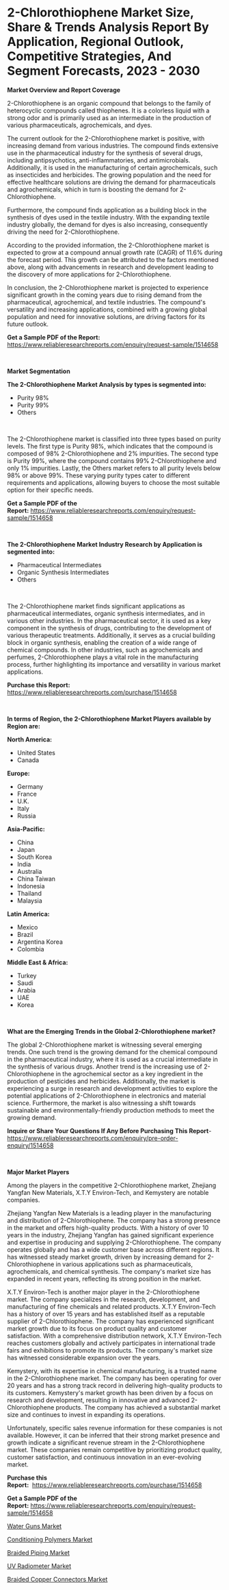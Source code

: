 <p><h1>2-Chlorothiophene Market Size, Share & Trends Analysis Report By Application, Regional Outlook, Competitive Strategies, And Segment Forecasts, 2023 - 2030</h1></p><p><strong>Market Overview and Report Coverage</strong></p>
<p><p>2-Chlorothiophene is an organic compound that belongs to the family of heterocyclic compounds called thiophenes. It is a colorless liquid with a strong odor and is primarily used as an intermediate in the production of various pharmaceuticals, agrochemicals, and dyes.</p><p>The current outlook for the 2-Chlorothiophene market is positive, with increasing demand from various industries. The compound finds extensive use in the pharmaceutical industry for the synthesis of several drugs, including antipsychotics, anti-inflammatories, and antimicrobials. Additionally, it is used in the manufacturing of certain agrochemicals, such as insecticides and herbicides. The growing population and the need for effective healthcare solutions are driving the demand for pharmaceuticals and agrochemicals, which in turn is boosting the demand for 2-Chlorothiophene.</p><p>Furthermore, the compound finds application as a building block in the synthesis of dyes used in the textile industry. With the expanding textile industry globally, the demand for dyes is also increasing, consequently driving the need for 2-Chlorothiophene.</p><p>According to the provided information, the 2-Chlorothiophene market is expected to grow at a compound annual growth rate (CAGR) of 11.6% during the forecast period. This growth can be attributed to the factors mentioned above, along with advancements in research and development leading to the discovery of more applications for 2-Chlorothiophene.</p><p>In conclusion, the 2-Chlorothiophene market is projected to experience significant growth in the coming years due to rising demand from the pharmaceutical, agrochemical, and textile industries. The compound's versatility and increasing applications, combined with a growing global population and need for innovative solutions, are driving factors for its future outlook.</p></p>
<p><strong>Get a Sample PDF of the Report:</strong> <a href="https://www.reliableresearchreports.com/enquiry/request-sample/1514658">https://www.reliableresearchreports.com/enquiry/request-sample/1514658</a></p>
<p>&nbsp;</p>
<p><strong>Market Segmentation</strong></p>
<p><strong>The 2-Chlorothiophene Market Analysis by types is segmented into:</strong></p>
<p><ul><li>Purity 98%</li><li>Purity 99%</li><li>Others</li></ul></p>
<p>&nbsp;</p>
<p><p>The 2-Chlorothiophene market is classified into three types based on purity levels. The first type is Purity 98%, which indicates that the compound is composed of 98% 2-Chlorothiophene and 2% impurities. The second type is Purity 99%, where the compound contains 99% 2-Chlorothiophene and only 1% impurities. Lastly, the Others market refers to all purity levels below 98% or above 99%. These varying purity types cater to different requirements and applications, allowing buyers to choose the most suitable option for their specific needs.</p></p>
<p><strong>Get a Sample PDF of the Report:</strong>&nbsp;<a href="https://www.reliableresearchreports.com/enquiry/request-sample/1514658">https://www.reliableresearchreports.com/enquiry/request-sample/1514658</a></p>
<p>&nbsp;</p>
<p><strong>The 2-Chlorothiophene Market Industry Research by Application is segmented into:</strong></p>
<p><ul><li>Pharmaceutical Intermediates</li><li>Organic Synthesis Intermediates</li><li>Others</li></ul></p>
<p>&nbsp;</p>
<p><p>The 2-Chlorothiophene market finds significant applications as pharmaceutical intermediates, organic synthesis intermediates, and in various other industries. In the pharmaceutical sector, it is used as a key component in the synthesis of drugs, contributing to the development of various therapeutic treatments. Additionally, it serves as a crucial building block in organic synthesis, enabling the creation of a wide range of chemical compounds. In other industries, such as agrochemicals and perfumes, 2-Chlorothiophene plays a vital role in the manufacturing process, further highlighting its importance and versatility in various market applications.</p></p>
<p><strong>Purchase this Report:</strong>&nbsp; <a href="https://www.reliableresearchreports.com/purchase/1514658">https://www.reliableresearchreports.com/purchase/1514658</a></p>
<p>&nbsp;</p>
<p><strong>In terms of Region, the 2-Chlorothiophene Market Players available by Region are:</strong></p>
<p>
    <p> <strong> North America: </strong>
        <ul>
            <li>United States</li>
            <li>Canada</li>
        </ul>
        </p> 
    <p> <strong> Europe: </strong>
        <ul>
            <li>Germany</li>
            <li>France</li>
            <li>U.K.</li>
            <li>Italy</li>
            <li>Russia</li>
        </ul>
        </p> 
    <p> <strong> Asia-Pacific: </strong>
        <ul>
            <li>China</li>
            <li>Japan</li>
            <li>South Korea</li>
            <li>India</li>
            <li>Australia</li>
            <li>China Taiwan</li>
            <li>Indonesia</li>
            <li>Thailand</li>
            <li>Malaysia</li>
        </ul>
        </p> 
    <p> <strong> Latin America: </strong>
        <ul>
            <li>Mexico</li>
            <li>Brazil</li>
            <li>Argentina Korea</li>
            <li>Colombia</li>
        </ul>
        </p> 
    <p> <strong> Middle East & Africa: </strong>
        <ul>
            <li>Turkey</li>
            <li>Saudi</li>
            <li>Arabia</li>
            <li>UAE</li>
            <li>Korea</li>
        </ul>
    </p>
    </p>
<p>&nbsp;</p>
<p><strong>What are the Emerging Trends in the Global 2-Chlorothiophene market?</strong></p>
<p><p>The global 2-Chlorothiophene market is witnessing several emerging trends. One such trend is the growing demand for the chemical compound in the pharmaceutical industry, where it is used as a crucial intermediate in the synthesis of various drugs. Another trend is the increasing use of 2-Chlorothiophene in the agrochemical sector as a key ingredient in the production of pesticides and herbicides. Additionally, the market is experiencing a surge in research and development activities to explore the potential applications of 2-Chlorothiophene in electronics and material science. Furthermore, the market is also witnessing a shift towards sustainable and environmentally-friendly production methods to meet the growing demand.</p></p>
<p><strong>Inquire or Share Your Questions If Any Before Purchasing This Report</strong>- <a href="https://www.reliableresearchreports.com/enquiry/pre-order-enquiry/1514658">https://www.reliableresearchreports.com/enquiry/pre-order-enquiry/1514658</a></p>
<p>&nbsp;</p>
<p><strong>Major Market Players</strong></p>
<p><p>Among the players in the competitive 2-Chlorothiophene market, Zhejiang Yangfan New Materials, X.T.Y Environ-Tech, and Kemystery are notable companies. </p><p>Zhejiang Yangfan New Materials is a leading player in the manufacturing and distribution of 2-Chlorothiophene. The company has a strong presence in the market and offers high-quality products. With a history of over 10 years in the industry, Zhejiang Yangfan has gained significant experience and expertise in producing and supplying 2-Chlorothiophene. The company operates globally and has a wide customer base across different regions. It has witnessed steady market growth, driven by increasing demand for 2-Chlorothiophene in various applications such as pharmaceuticals, agrochemicals, and chemical synthesis. The company's market size has expanded in recent years, reflecting its strong position in the market.</p><p>X.T.Y Environ-Tech is another major player in the 2-Chlorothiophene market. The company specializes in the research, development, and manufacturing of fine chemicals and related products. X.T.Y Environ-Tech has a history of over 15 years and has established itself as a reputable supplier of 2-Chlorothiophene. The company has experienced significant market growth due to its focus on product quality and customer satisfaction. With a comprehensive distribution network, X.T.Y Environ-Tech reaches customers globally and actively participates in international trade fairs and exhibitions to promote its products. The company's market size has witnessed considerable expansion over the years.</p><p>Kemystery, with its expertisе in chemical manufacturing, is a trusted name in the 2-Chlorothiophene market. The company has been operating for over 20 years and has a strong track record in delivering high-quality products to its customers. Kemystery's market growth has been driven by a focus on research and development, resulting in innovative and advanced 2-Chlorothiophene products. The company has achieved a substantial market size and continues to invest in expanding its operations.</p><p>Unfortunately, specific sales revenue information for these companies is not available. However, it can be inferred that their strong market presence and growth indicate a significant revenue stream in the 2-Chlorothiophene market. These companies remain competitive by prioritizing product quality, customer satisfaction, and continuous innovation in an ever-evolving market.</p></p>
<p><strong>Purchase this Report:</strong>&nbsp;&nbsp;<a href="https://www.reliableresearchreports.com/purchase/1514658">https://www.reliableresearchreports.com/purchase/1514658</a></p>
<p></p>
<p><strong>Get a Sample PDF of the Report:</strong>&nbsp;<a href="https://www.reliableresearchreports.com/enquiry/request-sample/1514658">https://www.reliableresearchreports.com/enquiry/request-sample/1514658</a></p>
<p><p><a href="https://www.linkedin.com/pulse/water-guns-market-insights-players-forecast-till-2030-research-lens-zylvc/">Water Guns Market</a></p><p><a href="https://www.linkedin.com/pulse/conditioning-polymers-market-size-2023-2030-global-industrial-hn8wc/">Conditioning Polymers Market</a></p><p><a href="https://medium.com/@enosstark1905/braided-piping-market-report-reveals-the-latest-trends-and-growth-opportunities-of-this-market-726052647054">Braided Piping Market</a></p><p><a href="https://www.linkedin.com/pulse/uv-radiometer-market-share-amp-new-trends-analysis-report-w6xrc/">UV Radiometer Market</a></p><p><a href="https://medium.com/@guyskiles1918/braided-copper-connectors-market-research-report-its-history-and-forecast-2023-to-2030-67744288b13a">Braided Copper Connectors Market</a></p></p>